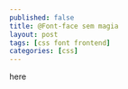 ```yaml
---
published: false
title: @Font-face sem magia
layout: post
tags: [css font frontend]
categories: [css]
---
```

here